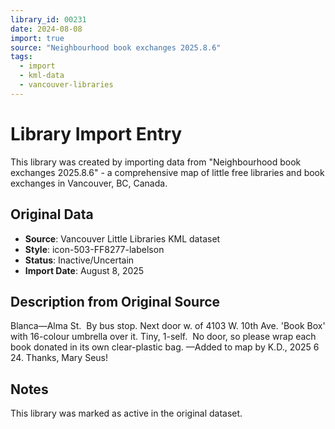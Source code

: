 ```yaml
---
library_id: 00231
date: 2024-08-08
import: true
source: "Neighbourhood book exchanges 2025.8.6"
tags:
  - import
  - kml-data
  - vancouver-libraries
---
```


# Library Import Entry

This library was created by importing data from "Neighbourhood book exchanges 2025.8.6" - a comprehensive map of little free libraries and book exchanges in Vancouver, BC, Canada.

## Original Data

- **Source**: Vancouver Little Libraries KML dataset
- **Style**: icon-503-FF8277-labelson
- **Status**: Inactive/Uncertain
- **Import Date**: August 8, 2025

## Description from Original Source

Blanca—Alma St.  By bus stop.
Next door w. of 4103 W. 10th Ave.
'Book Box' with 16-colour umbrella over it.
Tiny, 1-self.  No door, so please wrap each book donated in its own clear-plastic bag.
—Added to map by K.D., 2025 6 24. 
 Thanks, Mary Seus!



## Notes

This library was marked as active in the original dataset.
